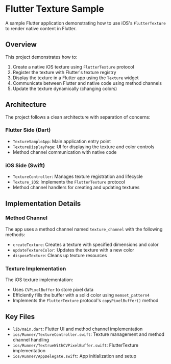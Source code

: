 # Flutter Texture Sample

A sample Flutter application demonstrating how to use iOS's `FlutterTexture` to render native content in Flutter.

## Overview

This project demonstrates how to:

1. Create a native iOS texture using `FlutterTexture` protocol
2. Register the texture with Flutter's texture registry
3. Display the texture in a Flutter app using the `Texture` widget
4. Communicate between Flutter and native code using method channels
5. Update the texture dynamically (changing colors)

## Architecture

The project follows a clean architecture with separation of concerns:

### Flutter Side (Dart)
- `TextureSampleApp`: Main application entry point
- `TextureDisplayPage`: UI for displaying the texture and color controls
- Method channel communication with native code

### iOS Side (Swift)
- `TextureController`: Manages texture registration and lifecycle
- `Texture_iOS`: Implements the `FlutterTexture` protocol
- Method channel handlers for creating and updating textures

## Implementation Details

### Method Channel

The app uses a method channel named `texture_channel` with the following methods:

- `createTexture`: Creates a texture with specified dimensions and color
- `updateTextureColor`: Updates the texture with a new color
- `disposeTexture`: Cleans up texture resources

### Texture Implementation

The iOS texture implementation:
- Uses `CVPixelBuffer` to store pixel data
- Efficiently fills the buffer with a solid color using `memset_pattern4`
- Implements the `FlutterTexture` protocol's `copyPixelBuffer()` method

## Key Files

- `lib/main.dart`: Flutter UI and method channel implementation
- `ios/Runner/TextureController.swift`: Texture management and method channel handling
- `ios/Runner/TextrueWithCVPixelBuffer.swift`: FlutterTexture implementation
- `ios/Runner/AppDelegate.swift`: App initialization and setup
